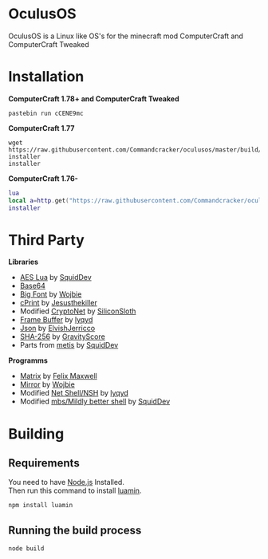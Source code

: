 # OculusOS
OculusOS is a Linux like OS's for the minecraft mod ComputerCraft and ComputerCraft Tweaked
# Installation
**ComputerCraft 1.78+ and ComputerCraft Tweaked**
```
pastebin run cCENE9mc
```
**ComputerCraft 1.77**
```
wget https://raw.githubusercontent.com/Commandcracker/oculusos/master/build/installer.lua installer
installer
```
**ComputerCraft 1.76-**
```lua
lua
local a=http.get("https://raw.githubusercontent.com/Commandcracker/oculusos/master/build/installer.lua")local b=fs.open(shell.resolve("installer"),"w")b.write(a.readAll())b.close()a.close()exit()
installer
```
# Third Party
**Libraries**
- [AES Lua](https://github.com/SquidDev-CC/aeslua) by [SquidDev](https://github.com/SquidDev)
- [Base64](https://pastebin.com/QYvNKrXE)
- [Big Font](https://pastebin.com/3LfWxRWh) by [Wojbie](https://pastebin.com/u/Wojbie)
- [cPrint](https://pastebin.com/2sxYu2Mq) by [Jesusthekiller](https://pastebin.com/u/jesusthekiller)
- Modified [CryptoNet](https://github.com/SiliconSloth/CryptoNet) by [SiliconSloth](https://github.com/SiliconSloth)
- [Frame Buffer](https://github.com/lyqyd/framebuffer) by [lyqyd](https://github.com/lyqyd)
- [Json](https://pastebin.com/4nRg9CHU) by [ElvishJerricco](https://pastebin.com/u/ElvishJerricco)
- [SHA-256](https://pastebin.com/gsFrNjbt) by [GravityScore](https://pastebin.com/u/GravityScore)
- Parts from [metis](https://github.com/SquidDev-CC/metis) by [SquidDev](https://github.com/SquidDev)

**Programms**
- [Matrix](https://pastebin.com/KQjmtASU) by [Felix Maxwell](https://pastebin.com/u/felixmaxwell)
- [Mirror](http://pastebin.com/DW3LCC3L) by [Wojbie](https://pastebin.com/u/Wojbie)
- Modified [Net Shell/NSH](https://pastebin.com/X5Fysdi4) by [lyqyd](https://github.com/lyqyd)
- Modified [mbs/Mildly better shell](https://github.com/SquidDev-CC/mbs) by [SquidDev](https://github.com/SquidDev)
# Building
## Requirements
You need to have [Node.js](https://nodejs.org) Installed. \
Then run this command to install [luamin](https://github.com/mathiasbynens/luamin).
```bash
npm install luamin
```
## Running the build process
```bash
node build
```